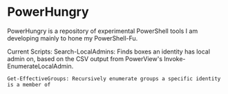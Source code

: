 # PowerHungry

PowerHungry is a repository of experimental PowerShell tools I am developing mainly to hone my PowerShell-Fu.

Current Scripts:
	Search-LocalAdmins: Finds boxes an identity has local admin on, based on the CSV output from
        PowerView's Invoke-EnumerateLocalAdmin.

	Get-EffectiveGroups: Recursively enumerate groups a specific identity is a member of
